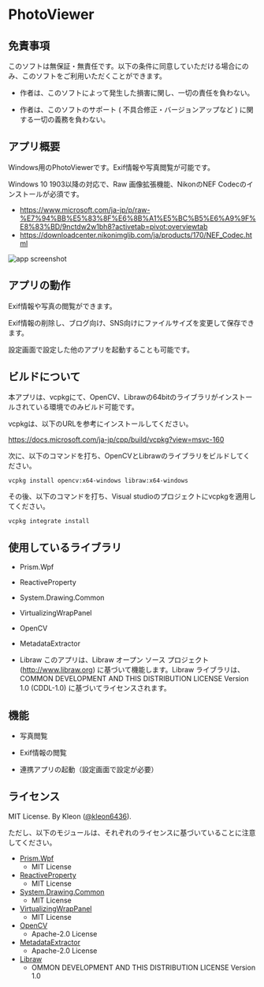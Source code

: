# PhotoViewer
## 免責事項

このソフトは無保証・無責任です。以下の条件に同意していただける場合にのみ、このソフトをご利用いただくことができます。

- 作者は、このソフトによって発生した損害に関し、一切の責任を負わない。

- 作者は、このソフトのサポート ( 不具合修正・バージョンアップなど ) に関する一切の義務を負わない。

## アプリ概要

Windows用のPhotoViewerです。Exif情報や写真閲覧が可能です。

Windows 10 1903以降の対応で、Raw 画像拡張機能、NikonのNEF Codecのインストールが必須です。

- https://www.microsoft.com/ja-jp/p/raw-%E7%94%BB%E5%83%8F%E6%8B%A1%E5%BC%B5%E6%A9%9F%E8%83%BD/9nctdw2w1bh8?activetab=pivot:overviewtab
- https://downloadcenter.nikonimglib.com/ja/products/170/NEF_Codec.html


![app screenshot](./Images/AppScreen.png)

## アプリの動作

Exif情報や写真の閲覧ができます。

Exif情報の削除し、ブログ向け、SNS向けにファイルサイズを変更して保存できます。

設定画面で設定した他のアプリを起動することも可能です。

## ビルドについて

本アプリは、vcpkgにて、OpenCV、Librawの64bitのライブラリがインストールされている環境でのみビルド可能です。

vcpkgは、以下のURLを参考にインストールしてください。

https://docs.microsoft.com/ja-jp/cpp/build/vcpkg?view=msvc-160

次に、以下のコマンドを打ち、OpenCVとLibrawのライブラリをビルドしてください。

`vcpkg install opencv:x64-windows libraw:x64-windows`

その後、以下のコマンドを打ち、Visual studioのプロジェクトにvcpkgを適用してください。

`vcpkg integrate install`


## 使用しているライブラリ

- Prism.Wpf

- ReactiveProperty

- System.Drawing.Common

- VirtualizingWrapPanel

- OpenCV

- MetadataExtractor

- Libraw
  このアプリは、Libraw オープン ソース プロジェクト (http://www.libraw.org) に基づいて機能します。Libraw ライブラリは、COMMON DEVELOPMENT AND THIS DISTRIBUTION LICENSE Version 1.0 (CDDL-1.0) に基づいてライセンスされます。

## 機能

- 写真閲覧

- Exif情報の閲覧

- 連携アプリの起動（設定画面で設定が必要）

## ライセンス

MIT License. By Kleon ([@kleon6436](https://twitter.com/knreon6436)).

ただし、以下のモジュールは、それぞれのライセンスに基づいていることに注意してください。

* [Prism.Wpf](https://github.com/PrismLibrary/Prism)
  * MIT License
* [ReactiveProperty](https://github.com/runceel/ReactiveProperty)
  * MIT License
* [System.Drawing.Common](https://www.nuget.org/packages/System.Drawing.Common/)
  * MIT License
* [VirtualizingWrapPanel](https://github.com/sbaeumlisberger/VirtualizingWrapPanel)
  * MIT License
* [OpenCV](https://github.com/opencv/opencv)
  * Apache-2.0 License
* [MetadataExtractor](https://github.com/drewnoakes/metadata-extractor-dotnet)
  * Apache-2.0 License
* [Libraw](https://github.com/LibRaw/LibRaw)
  * OMMON DEVELOPMENT AND THIS DISTRIBUTION LICENSE Version 1.0
